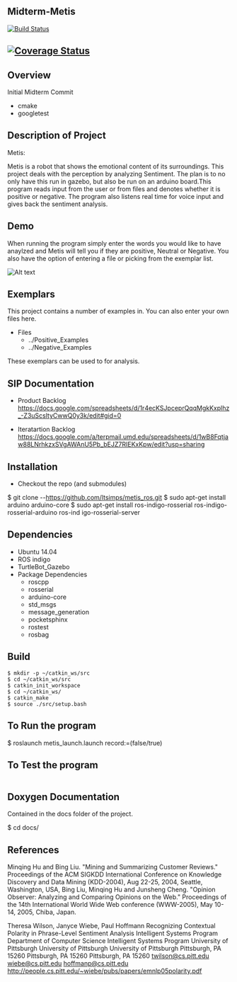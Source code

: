 ## Midterm-Metis 
[![Build Status](https://travis-ci.org/ltsimps/Midterm.svg?branch=master)](https://travis-ci.org/ltsimps/Midterm)

[![Coverage Status](https://coveralls.io/repos/github/ltsimps/Midterm/badge.svg?branch=master)](https://coveralls.io/github/ltsimps/Midterm?branch=master)
---

## Overview

Initial Midterm Commit 
- cmake
- googletest

## Description of Project
Metis:

Metis is a robot that shows the emotional content of its surroundings. This project deals with the perception by analyzing Sentiment. The plan is to no only have this run in gazebo, but also be run on an arduino board.This program reads input from the user or from files and denotes whether it is positive or negative. The program also listens real time for voice input and gives back the sentiment analysis. 

## Demo
When running the program simply enter the words you would like to have anaylzed and Metis will tell you if they are positive, Neutral or Negative. You also have the option of entering a file or picking from the exemplar list.

![Alt text](./UserInput.png?raw=true "User Input Demo")



## Exemplars 
This project contains a number of examples in. You can also enter your own files here.
- Files
  - ../Positive_Examples 
  - ../Negative_Examples

These exemplars can be used to for analysis.


## SIP Documentation 
- Product Backlog
https://docs.google.com/spreadsheets/d/1r4ecKSJpceprQqqMgkKxplhz_-Z3uScsltyCwwQ0y3k/edit#gid=0

- Iteratartion Backlog
https://docs.google.com/a/terpmail.umd.edu/spreadsheets/d/1wB8Fqtjaw88LNrhkzxSVgAWAnU5Pb_bEJZ7RIEKxKpw/edit?usp=sharing


## Installation
- Checkout the repo (and submodules)

$ git clone --https://github.com/ltsimps/metis_ros.git
$ sudo apt-get install arduino arduino-core
$ sudo apt-get install ros-indigo-rosserial ros-indigo-rosserial-arduino ros-ind
igo-rosserial-server

## Dependencies
- Ubuntu 14.04
- ROS indigo
- TurtleBot_Gazebo
- Package Dependencies
    - roscpp
    - rosserial
    - arduino-core 
    - std_msgs
    - message_generation
    - pocketsphinx
    - rostest
    - rosbag

## Build
```
$ mkdir -p ~/catkin_ws/src
$ cd ~/catkin_ws/src
$ catkin_init_workspace
$ cd ~/catkin_ws/
$ catkin_make
$ source ./src/setup.bash
```

## To Run the program
$ roslaunch metis_launch.launch record:=(false/true)

## To Test the program
```

```

## Doxygen Documentation
Contained in the docs folder of the project.

$ cd docs/


## References
  Minqing Hu and Bing Liu. "Mining and Summarizing Customer Reviews." 
        Proceedings of the ACM SIGKDD International Conference on Knowledge 
        Discovery and Data Mining (KDD-2004), Aug 22-25, 2004, Seattle, 
        Washington, USA, 
    Bing Liu, Minqing Hu and Junsheng Cheng. "Opinion Observer: Analyzing 
        and Comparing Opinions on the Web." Proceedings of the 14th 
        International World Wide Web conference (WWW-2005), May 10-14, 
        2005, Chiba, Japan.

  Theresa Wilson, Janyce Wiebe, Paul Hoffmann
	Recognizing Contextual Polarity in Phrase-Level Sentiment Analysis
	Intelligent Systems Program Department of Computer Science Intelligent Systems Program
	University of Pittsburgh University of Pittsburgh University of Pittsburgh Pittsburgh, PA 15260
	Pittsburgh, PA 15260 Pittsburgh, PA 15260
	twilson@cs.pitt.edu wiebe@cs.pitt.edu hoffmanp@cs.pitt.edu
	http://people.cs.pitt.edu/~wiebe/pubs/papers/emnlp05polarity.pdf
	
	
	
